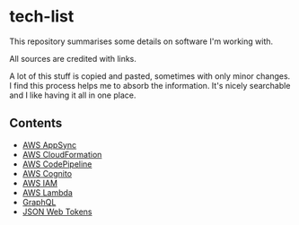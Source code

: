 # tech-list

This repository summarises some details on software I'm working with.

All sources are credited with links.

A lot of this stuff is copied and pasted, sometimes with only minor changes.
I find this process helps me to absorb the information. It's nicely searchable
and I like having it all in one place.

## Contents

- [AWS AppSync](./docs/AWS_AppSync.md)
- [AWS CloudFormation](./docs/AWS_CloudFormation.md)
- [AWS CodePipeline](./docs/AWS_CodePipeline.md)
- [AWS Cognito](./docs/AWS_Cognito.md)
- [AWS IAM](./docs/AWS_IAM.md)
- [AWS Lambda](./docs/AWS_Lambda.md)
- [GraphQL](./docs/GraphQL.md)
- [JSON Web Tokens](./docs/JSON_Web_Tokens.md)
